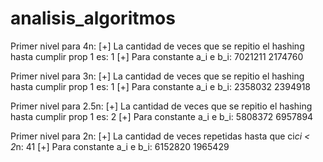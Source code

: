 # analisis_algoritmos

Primer nivel para 4n:
[+] La cantidad de veces que se repitio el hashing hasta cumplir prop 1 es: 1
[+] Para constante a_i e b_i: 7021211 2174760

Primer nivel para 3n:
[+] La cantidad de veces que se repitio el hashing hasta cumplir prop 1 es: 1
[+] Para constante a_i e b_i: 2358032 2394918

Primer nivel para 2.5n: [+] La cantidad de veces que se repitio el hashing hasta cumplir prop 1 es: 2
[+] Para constante a_i e b_i: 5808372 6957894

Primer nivel para 2n: [+] La cantidad de veces repetidas hasta que ci*ci < 2*n: 41
[+] Para constante a_i e b_i: 6152820 1965429
